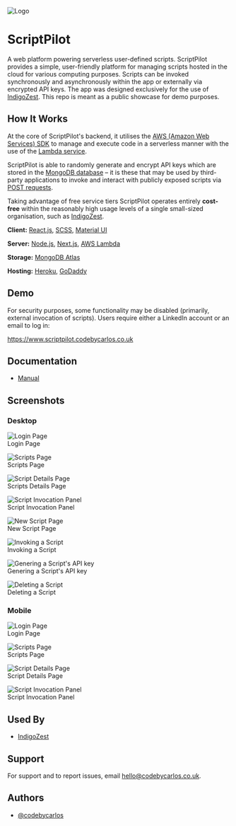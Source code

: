 
![Logo](https://github.com/codebycarlos/scriptpilot/blob/master/public/assets/images/logos/ScriptPilot%20Logo%20Only%20(Black)%20Icon.png?raw=true)

    
# ScriptPilot

A web platform powering serverless user-defined scripts. 
ScriptPilot provides a simple, user-friendly platform for managing scripts 
hosted in the cloud for various computing purposes. Scripts can be invoked 
synchronously and asynchronously within the app or externally via encrypted 
API keys. The app was designed exclusively for the use of 
[IndigoZest](https://www.indigozest.co.uk/). This repo is meant as a public
 showcase for demo purposes.



## How It Works
At the core of ScriptPilot's backend, it utilises the 
[AWS (Amazon Web Services) SDK](https://aws.amazon.com/sdk-for-javascript/)
to manage and execute code in a serverless manner with the use of the 
[Lambda service](https://aws.amazon.com/lambda/). 

ScriptPilot is able to randomly generate and encrypt API keys which 
are stored in the 
[MongoDB database](https://www.mongodb.com/cloud/atlas/lp/try2?utm_content=controlaterms&utm_source=google&utm_campaign=gs_emea_spain_search_core_brand_atlas_desktop&utm_term=mongodb%20atlas&utm_medium=cpc_paid_search&utm_ad=e&utm_ad_campaign_id=12212624563&gclid=CjwKCAjw2bmLBhBREiwAZ6ugozTCl-gUSGKUuTFBzKMrccru0ykgfh6R1aY_vLI37n80w6OmYc3eXRoCzl4QAvD_BwE) 
– it is these that may be used by third-party applications to invoke and 
interact with publicly exposed scripts via 
[POST requests](https://developer.mozilla.org/en-US/docs/Web/HTTP/Methods/POST).

Taking advantage of free service tiers ScriptPilot operates entirely 
**cost-free** within the reasonably high usage levels of a single 
small-sized organisation, such as [IndigoZest](https://www.indigozest.co.uk/).


**Client:** [React.js](https://reactjs.org/), [SCSS](https://sass-lang.com/), [Material UI](https://mui.com/)

**Server:** [Node.js](https://nodejs.org/en/), [Next.js](https://nextjs.org/), [AWS Lambda](https://aws.amazon.com/lambda/)

**Storage:** [MongoDB Atlas](https://www.mongodb.com/cloud/atlas/lp/try2?utm_content=controlaterms&utm_source=google&utm_campaign=gs_emea_spain_search_core_brand_atlas_desktop&utm_term=mongodb%20atlas&utm_medium=cpc_paid_search&utm_ad=e&utm_ad_campaign_id=12212624563&gclid=CjwKCAjw2bmLBhBREiwAZ6ugozTCl-gUSGKUuTFBzKMrccru0ykgfh6R1aY_vLI37n80w6OmYc3eXRoCzl4QAvD_BwE)

**Hosting:** [Heroku](https://www.heroku.com/home), [GoDaddy](https://uk.godaddy.com/)
  
## Demo

For security purposes, some functionality may be disabled (primarily, external invocation of scripts).
Users require either a LinkedIn account or an email to log in:

https://www.scriptpilot.codebycarlos.co.uk

  
## Documentation

- [Manual](https://github.com/codebycarlos/scriptpilot/blob/master/documentation/ScriptPilot%20-%20Usage%20%26%20Maintenance%20Manual.pdf)

  
## Screenshots

### Desktop

![Login Page](https://github.com/codebycarlos/scriptpilot/blob/master/public/assets/images/screenshots/Login%20Page.png?raw=true)  
Login Page

![Scripts Page](https://github.com/codebycarlos/scriptpilot/blob/master/public/assets/images/screenshots/Scripts%20Page.png?raw=true)  
Scripts Page

![Script Details Page](https://github.com/codebycarlos/scriptpilot/blob/master/public/assets/images/screenshots/Script%20Details%20Page.png?raw=true)  
Scripts Details Page

![Script Invocation Panel](https://github.com/codebycarlos/scriptpilot/blob/master/public/assets/images/screenshots/Script%20Invocation%20Panel.png?raw=true)  
Script Invocation Panel

![New Script Page](https://github.com/codebycarlos/scriptpilot/blob/master/public/assets/images/screenshots/Add%20Script%20Page.png?raw=true)  
New Script Page

![Invoking a Script](https://github.com/codebycarlos/scriptpilot/blob/master/public/assets/gifs/Invoking%20a%20script.gif?raw=true)  
Invoking a Script

![Genering a Script's API key](https://github.com/codebycarlos/scriptpilot/blob/master/public/assets/gifs/Genering%20a%20script's%20API%20key.gif?raw=true)  
Genering a Script's API key

![Deleting a Script](https://github.com/codebycarlos/scriptpilot/blob/master/public/assets/gifs/Deleting%20a%20script.gif?raw=true)  
Deleting a Script

### Mobile

![Login Page](https://github.com/codebycarlos/scriptpilot/blob/master/public/assets/images/screenshots/Login%20Page%20(Mobile).png?raw=true)  
Login Page

![Scripts Page](https://github.com/codebycarlos/scriptpilot/blob/master/public/assets/images/screenshots/Scripts%20Page%20(Mobile).png?raw=true)  
Scripts Page

![Script Details Page](https://github.com/codebycarlos/scriptpilot/blob/master/public/assets/images/screenshots/Script%20Details%20Page%20(Mobile).png?raw=true)  
Script Details Page

![Script Invocation Panel](https://github.com/codebycarlos/scriptpilot/blob/master/public/assets/images/screenshots/Script%20Invocation%20Panel%20(Mobile).png?raw=true)  
Script Invocation Panel
## Used By

- [IndigoZest](https://www.indigozest.co.uk/)
  
## Support

For support and to report issues, email hello@codebycarlos.co.uk.

  
## Authors

- [@codebycarlos](https://www.linkedin.com/in/codebycarlos/)

  
